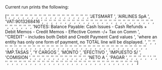 Current run prints the following:

['', '', '', '', '', '', '', '', '', '', '', '', '', '', '', '', '', '', 'JETSMART ', 'AIRLINES SpA ', 'VAT:9013268416 ', '', '', '', '', '', '', '', '', '', '', '', '', '', '', '', '', '', '', '', '', '', '', '', '', '', '', '', '', '', '', 'NOTES: Balance Payable: Cash Issues - Cash Refunds + Debit Memos - Credit Memos - Effective Comm -/+ Tax on Comm ', '‘CREDIT’ - includes both Debit and Credit Payment Card values ', 'where an entity has only one form of payment, no TOTAL line will be displayed. ', '', '', '', '', '', '', '', '', '', '', '', '', '', '', '', '', '', '', '', '', '', '', '', '', '', '', '', '', '', '', '', '', '', 'IMP.TASAS ', 'Y CARGOS ', 'MONTO ', 'EFECTIVO ', 'IMPUESTO S/ ', 'COMISION ', '', '', '', '', '', '', '', '', '', '', '', '', 'NETO A ', 'PAGAR ', '', '', '', '', ' ', '', '', '', '', '', '', '', '', '', '', '', '', '', '', '', '', '', '', '', '', '', '', '', '', '', '', '', '', '', '']